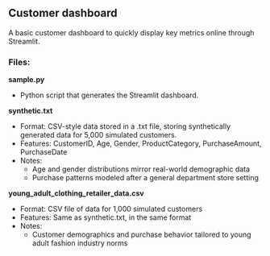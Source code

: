 ## Customer dashboard
A basic customer dashboard to quickly display key metrics online through Streamlit.

### Files:
**sample.py**
- Python script that generates the Streamlit dashboard.

  
**synthetic.txt**
- Format: CSV-style data stored in a .txt file, storing synthetically generated data for 5,000 simulated customers.
- Features: CustomerID, Age, Gender, ProductCategory, PurchaseAmount, PurchaseDate
- Notes:
  - Age and gender distributions mirror real-world demographic data
  - Purchase patterns modeled after a general department store setting
 
    
**young_adult_clothing_retailer_data.csv**
- Format: CSV file of data for 1,000 simulated customers
- Features: Same as synthetic.txt, in the same format
- Notes:
  - Customer demographics and purchase behavior tailored to young adult fashion industry norms
